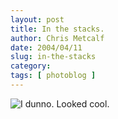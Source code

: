 ```yaml
---
layout: post
title: In the stacks.
author: Chris Metcalf
date: 2004/04/11
slug: in-the-stacks
category: 
tags: [ photoblog ]
---
```


<img src="/uploads//books.jpg" alt="I dunno. Looked cool." />
